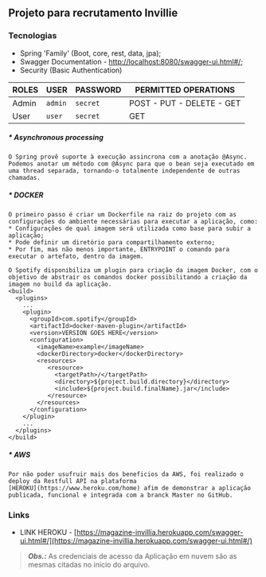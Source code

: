 ## Projeto para recrutamento Invillie

### Tecnologias

* Spring 'Family' (Boot, core, rest, data, jpa);
* Swagger Documentation - [http://localhost:8080/swagger-ui.html#/](http://localhost:8080/swagger-ui.html#/);
* Security (Basic Authentication)

|ROLES      |USER       |PASSWORD  |  PERMITTED OPERATIONS    |
|-----------|-----------|----------|--------------------------|
|Admin      |`admin`    |`secret`  |POST - PUT - DELETE - GET |
|User       |`user`     |`secret`  |GET                       |

##### * Asynchronous processing
```text
O Spring provê suporte à execução assincrona com a anotação @Async.
Podemos anotar um método com @Async para que o bean seja executado em uma thread separada, tornando-o totalmente independente de outras chamadas.

```

##### * DOCKER
```text
O primeiro passo é criar um Dockerfile na raiz do projeto com as configurações do ambiente necessárias para executar a aplicação, como:
* Configurações de qual imagem será utilizada como base para subir a aplicação;
* Pode definir um diretório para compartilhamento externo;
* Por fim, mas não menos importante, ENTRYPOINT o comando para executar o artefato, dentro da imagem.

O Spotify disponibiliza um plugin para criação da imagem Docker, com o objetivo de abstrair os comandos docker possibilitando a criação da imagem no build da aplicação. 
<build>
  <plugins>
    ...
    <plugin>
      <groupId>com.spotify</groupId>
      <artifactId>docker-maven-plugin</artifactId>
      <version>VERSION GOES HERE</version>
      <configuration>
        <imageName>example</imageName>
        <dockerDirectory>docker</dockerDirectory>
        <resources>
           <resource>
             <targetPath>/</targetPath>
             <directory>${project.build.directory}</directory>
             <include>${project.build.finalName}.jar</include>
           </resource>
        </resources>
      </configuration>
    </plugin>
    ...
  </plugins>
</build>

```

##### * AWS
```text
Por não poder usufruir mais dos beneficios da AWS, foi realizado o deploy da Restfull API na plataforma 
[HEROKU](https://www.heroku.com/home) afim de demonstrar a aplicação publicada, funcional e integrada com a branck Master no GitHub.
```

### Links
* LINK HEROKU - [https://magazine-invillia.herokuapp.com/swagger-ui.html#/](https://magazine-invillia.herokuapp.com/swagger-ui.html#/)

 > **_Obs.:_** As credenciais de acesso da Aplicação em nuvem são as mesmas citadas no inicio do arquivo. 
